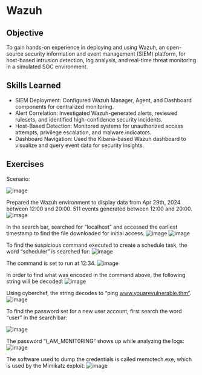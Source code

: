 # Wazuh

## Objective

To gain hands-on experience in deploying and using Wazuh, an open-source security information and event management (SIEM) platform, for host-based intrusion detection, log analysis, and real-time threat monitoring in a simulated SOC environment.

## Skills Learned

- SIEM Deployment: Configured Wazuh Manager, Agent, and Dashboard components for centralized monitoring.
- Alert Correlation: Investigated Wazuh-generated alerts, reviewed rulesets, and identified high-confidence security incidents.
- Host-Based Detection: Monitored systems for unauthorized access attempts, privilege escalation, and malware indicators.
- Dashboard Navigation: Used the Kibana-based Wazuh dashboard to visualize and query event data for security insights.

## Exercises

Scenario:

![image](https://github.com/user-attachments/assets/1ff8d307-8436-4500-bed6-8f4ae5807a34)

Prepared the Wazuh environment to display data from Apr 29th, 2024 between 12:00 and 20:00. 511 events generated between 12:00 and 20:00.
![image](https://github.com/user-attachments/assets/06b374ae-408e-4423-a9d5-cd58da424f95)

In the search bar, searched for “localhost” and accessed the earliest timestamp to find the file downloaded for initial access.
![image](https://github.com/user-attachments/assets/c59854f3-4445-4e54-a547-5ec0bf16b7fb)
![image](https://github.com/user-attachments/assets/aab67a8e-8f3c-46c7-97cd-e66fce1b45de)

To find the suspicious command executed to create a schedule task, the word “scheduler” is searched for:
![image](https://github.com/user-attachments/assets/9abbb79f-a8b4-4f0d-a4dd-de95269d4b7e)

The command is set to run at 12:34.
![image](https://github.com/user-attachments/assets/30f4930a-ac30-4349-8525-f5e69e19e6ab)

In order to find what was encoded in the command above, the following string will be decoded:
![image](https://github.com/user-attachments/assets/e6087f85-37d7-4635-8b97-7383f8c014fb)

Using cyberchef, the string decodes to “ping www.youarevulnerable.thm”.
![image](https://github.com/user-attachments/assets/924c5e56-4d6c-4e6a-adc9-755d3de398a3)

To find the password set for a new user account, first search the word “user” in the search bar:

![image](https://github.com/user-attachments/assets/d5d5f525-1725-4137-acb5-c3cecbeb849f)

The password “I_AM_M0NIT0RING” shows up while analyzing the logs:
![image](https://github.com/user-attachments/assets/7b3ae7ae-684a-445e-88c4-048e57f6fe72)

The software used to dump the credentials is called memotech.exe, which is used by the Mimikatz exploit:
![image](https://github.com/user-attachments/assets/51fdc9cf-10b7-48e8-85cf-108cda6e1d0e)



